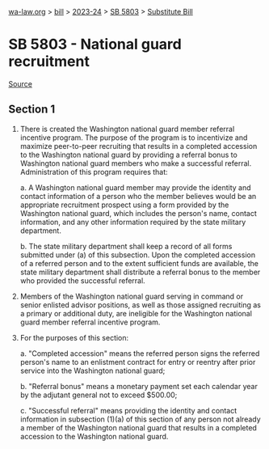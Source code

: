 [wa-law.org](/) > [bill](/bill/) > [2023-24](/bill/2023-24/) > [SB 5803](/bill/2023-24/sb/5803/) > [Substitute Bill](/bill/2023-24/sb/5803/S/)

# SB 5803 - National guard recruitment

[Source](http://lawfilesext.leg.wa.gov/biennium/2023-24/Pdf/Bills/Senate%20Bills/5803-S.pdf)

## Section 1
1. There is created the Washington national guard member referral incentive program. The purpose of the program is to incentivize and maximize peer-to-peer recruiting that results in a completed accession to the Washington national guard by providing a referral bonus to Washington national guard members who make a successful referral. Administration of this program requires that:

    a. A Washington national guard member may provide the identity and contact information of a person who the member believes would be an appropriate recruitment prospect using a form provided by the Washington national guard, which includes the person's name, contact information, and any other information required by the state military department.

    b. The state military department shall keep a record of all forms submitted under (a) of this subsection. Upon the completed accession of a referred person and to the extent sufficient funds are available, the state military department shall distribute a referral bonus to the member who provided the successful referral.

2. Members of the Washington national guard serving in command or senior enlisted advisor positions, as well as those assigned recruiting as a primary or additional duty, are ineligible for the Washington national guard member referral incentive program.

3. For the purposes of this section:

    a. "Completed accession" means the referred person signs the referred person's name to an enlistment contract for entry or reentry after prior service into the Washington national guard;

    b. "Referral bonus" means a monetary payment set each calendar year by the adjutant general not to exceed $500.00;

    c. "Successful referral" means providing the identity and contact information in subsection (1)(a) of this section of any person not already a member of the Washington national guard that results in a completed accession to the Washington national guard.
